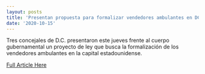 ```yaml
---
layout: posts
title: 'Presentan propuesta para formalizar vendedores ambulantes en DC'
date: '2020-10-15'
---
```

<!--Make sure to change the title name above and proper date-->
<!--Insert short article description here-->
Tres concejales de D.C. presentaron este jueves frente al cuerpo gubernamental un proyecto de ley que busca la formalización de los vendedores ambulantes en la capital estadounidense.

<!--Insert link here inside quatation marks-->
<a href="https://www.telemundowashingtondc.com/noticias/local/presentan-propuesta-para-formalizar-vendedores-ambulantes-en-dc/2020696/">Full Article Here</a>
